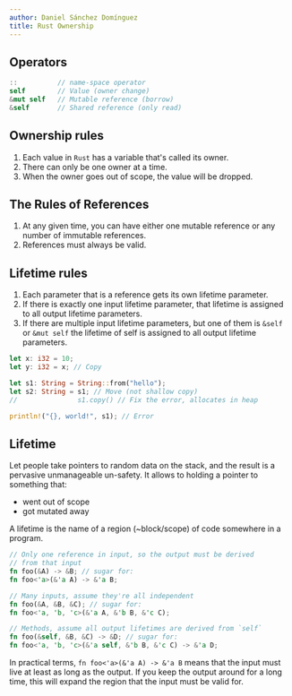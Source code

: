 ```yaml
---
author: Daniel Sánchez Domínguez
title: Rust Ownership
---
```


## Operators

```rust
::          // name-space operator
self        // Value (owner change)
&mut self   // Mutable reference (borrow)                               
&self       // Shared reference (only read)
```

## Ownership rules

1. Each value in `Rust` has a variable that's called its owner.
2. There can only be one owner at a time.
3. When the owner goes out of scope, the value will be dropped.

## The Rules of References

1. At any given time, you can have either one mutable reference or any
   number of immutable references.
2. References must always be valid.

## Lifetime rules

1. Each parameter that is a reference gets its own lifetime parameter.
2. If there is exactly one input lifetime parameter, that lifetime is
   assigned to all output lifetime parameters.
3. If there are multiple input lifetime parameters, but one of them is
    `&self` or `&mut self` the lifetime of self is assigned to all
    output lifetime parameters.

```rust
let x: i32 = 10;
let y: i32 = x; // Copy

let s1: String = String::from("hello");
let s2: String = s1; // Move (not shallow copy)
//               s1.copy() // Fix the error, allocates in heap

println!("{}, world!", s1); // Error
```

## Lifetime

Let people take pointers to random data on the stack, and the result
is a pervasive unmanageable un-safety. It allows to holding a pointer
to something that:

- went out of scope
- got mutated away

A lifetime is the name of a region (~block/scope) of code somewhere in 
a program.

```rust
// Only one reference in input, so the output must be derived
// from that input
fn foo(&A) -> &B; // sugar for:
fn foo<'a>(&'a A) -> &'a B;

// Many inputs, assume they're all independent
fn foo(&A, &B, &C); // sugar for:
fn foo<'a, 'b, 'c>(&'a A, &'b B, &'c C);

// Methods, assume all output lifetimes are derived from `self`
fn foo(&self, &B, &C) -> &D; // sugar for:
fn foo<'a, 'b, 'c>(&'a self, &'b B, &'c C) -> &'a D;
```

In practical terms, `fn foo<'a>(&'a A) -> &'a B` means that the input
must live at least as long as the output. If you keep the output
around for a long time, this will expand the region that the input
must be valid for.
